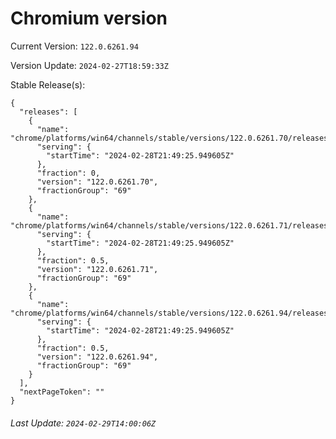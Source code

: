 # Chromium version

Current Version: `122.0.6261.94`

Version Update: `2024-02-27T18:59:33Z`

Stable Release(s):
```
{
  "releases": [
    {
      "name": "chrome/platforms/win64/channels/stable/versions/122.0.6261.70/releases/1709156965",
      "serving": {
        "startTime": "2024-02-28T21:49:25.949605Z"
      },
      "fraction": 0,
      "version": "122.0.6261.70",
      "fractionGroup": "69"
    },
    {
      "name": "chrome/platforms/win64/channels/stable/versions/122.0.6261.71/releases/1709156965",
      "serving": {
        "startTime": "2024-02-28T21:49:25.949605Z"
      },
      "fraction": 0.5,
      "version": "122.0.6261.71",
      "fractionGroup": "69"
    },
    {
      "name": "chrome/platforms/win64/channels/stable/versions/122.0.6261.94/releases/1709156965",
      "serving": {
        "startTime": "2024-02-28T21:49:25.949605Z"
      },
      "fraction": 0.5,
      "version": "122.0.6261.94",
      "fractionGroup": "69"
    }
  ],
  "nextPageToken": ""
}
```

###### Last Update: `2024-02-29T14:00:06Z`
        